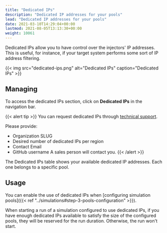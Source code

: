 ```yaml
---
title: "Dedicated IPs"
description: "Dedicated IP addresses for your pools"
lead: "Dedicated IP addresses for your pools"
date: 2021-03-10T14:29:04+00:00
lastmod: 2021-08-05T13:13:30+00:00
weight: 10061
---
```


Dedicated IPs allow you to have control over the injectors' IP addresses.
This is useful, for instance, if your target system performs some sort of IP address filtering.

{{< img src="dedicated-ips.png" alt="Dedicated IPs" caption="Dedicated IPs" >}}

## Managing

To access the dedicated IPs section, click on **Dedicated IPs** in the navigation bar.

{{< alert tip >}}
You can request dedicated IPs through [technical support](https://gatlingcorp.atlassian.net/servicedesk/customer/portal/8/group/12/create/59).

Please provide:
- Organization SLUG
- Desired number of dedicated IPs per region
- Contact Email
- GitHub username
A sales person will contact you.
{{< /alert >}}

The Dedicated IPs table shows your available dedicated IP addresses. Each one belongs to a specific pool.

## Usage

You can enable the use of dedicated IPs when [configuring simulation pools]({{< ref "../simulations#step-3-pools-configuration" >}}).

When starting a run of a simulation configured to use dedicated IPs,
if you have enough dedicated IPs available to satisfy the size of the configured pools,
they will be reserved for the run duration. Otherwise, the run won't start.
